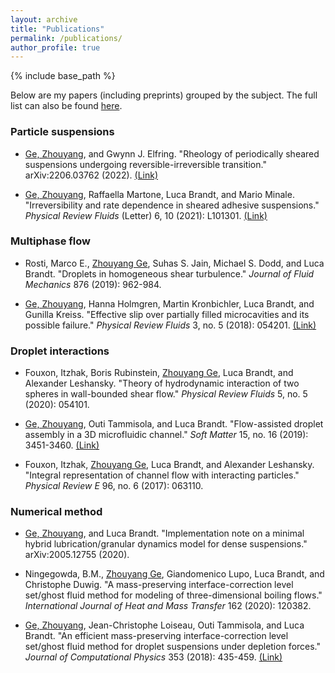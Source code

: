 ```yaml
---
layout: archive
title: "Publications"
permalink: /publications/
author_profile: true
---
```


<!-- {% if site.author.googlescholar %}
  You can also find my articles on <u><a href="{{author.googlescholar}}">my Google Scholar profile</a>.</u>
{% endif %} -->

{% include base_path %}

<!-- {% for post in site.publications reversed %}
  {% include archive-single.html %}
{% endfor %} -->

Below are my papers (including preprints) grouped by the subject.
The full list can also be found [here](https://scholar.google.com/citations?user=2UWxT3cAAAAJ&hl=en).

### Particle suspensions

* <u>Ge, Zhouyang</u>, and Gwynn J. Elfring. "Rheology of periodically sheared suspensions undergoing reversible-irreversible transition." arXiv:2206.03762 (2022).
[(Link)](https://arxiv.org/abs/2206.03762)

* <u>Ge, Zhouyang</u>, Raffaella Martone, Luca Brandt, and Mario Minale. "Irreversibility and rate dependence in sheared adhesive suspensions." *Physical Review Fluids* (Letter) 6, 10 (2021): L101301.
[(Link)](https://journals.aps.org/prfluids/abstract/10.1103/PhysRevFluids.6.L101301)

### Multiphase flow

* Rosti, Marco E., <u>Zhouyang Ge</u>, Suhas S. Jain, Michael S. Dodd, and Luca Brandt. "Droplets in homogeneous shear turbulence." *Journal of Fluid Mechanics* 876 (2019): 962-984.

* <u>Ge, Zhouyang</u>, Hanna Holmgren, Martin Kronbichler, Luca Brandt, and Gunilla Kreiss. "Effective slip over partially filled microcavities and its possible failure." *Physical Review Fluids* 3, no. 5 (2018): 054201.
[(Link)](https://journals.aps.org/prfluids/abstract/10.1103/PhysRevFluids.3.054201)

### Droplet interactions

* Fouxon, Itzhak, Boris Rubinstein, <u>Zhouyang Ge</u>, Luca Brandt, and Alexander Leshansky. "Theory of hydrodynamic interaction of two spheres in wall-bounded shear flow." *Physical Review Fluids* 5, no. 5 (2020): 054101.

* <u>Ge, Zhouyang</u>, Outi Tammisola, and Luca Brandt. "Flow-assisted droplet assembly in a 3D microfluidic channel." *Soft Matter* 15, no. 16 (2019): 3451-3460.
[(Link)](https://pubs.rsc.org/en/content/articlehtml/2019/sm/c8sm02479k)

* Fouxon, Itzhak, <u>Zhouyang Ge</u>, Luca Brandt, and Alexander Leshansky. "Integral representation of channel flow with interacting particles." *Physical Review E* 96, no. 6 (2017): 063110.

### Numerical method

* <u>Ge, Zhouyang</u>, and Luca Brandt. "Implementation note on a minimal hybrid lubrication/granular dynamics model for dense suspensions." arXiv:2005.12755 (2020).

* Ningegowda, B.M., <u>Zhouyang Ge</u>, Giandomenico Lupo, Luca Brandt, and Christophe Duwig. "A mass-preserving interface-correction level set/ghost fluid method for modeling of three-dimensional boiling flows." *International Journal of Heat and Mass Transfer* 162 (2020): 120382.

* <u>Ge, Zhouyang</u>, Jean-Christophe Loiseau, Outi Tammisola, and Luca Brandt. "An efficient mass-preserving interface-correction level set/ghost fluid method for droplet suspensions under depletion forces." *Journal of Computational Physics* 353 (2018): 435-459. [(Link)](https://www.sciencedirect.com/science/article/pii/S0021999117308136?casa_token=X6zulI0fNJkAAAAA:D6Oz65POsroKUl5LtMCakbYo7s5oJLR_M0bYQZ4U8ADagY5dh2XWdV6ycYL0l7X6FzLVSQaQUwr1)
